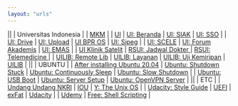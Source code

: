 ```yaml
---
layout: "urls"
---
```


||
| Universitas Indonesia |
| [MKM](https://docs.google.com/spreadsheets/d/1eJETJvlJ2dJdxQ2GMPEV2R3cnbQj44dNqJbBePK9FhM/) |
| [UI](https://ui.ac.id/) | [UI: Beranda](https://beranda.ui.ac.id/) | [UI: SIAK](https://academic.ui.ac.id/) | [UI: SSO](https://sso.ui.ac.id/) |
| [UI: Drive](https://drive.ui.ac.id/)     | [UI: Upload](http://upload.ui.ac.id/)  | [UI BPR OS](https://scele.cs.ui.ac.id/mod/assign/view.php?id=68993) | [UI: Sipeg](https://sipeg.ui.ac.id/) |
| [UI: SCELE](https://scele.cs.ui.ac.id/) | [UI: Forum Akademis](https://scele.cs.ui.ac.id/mod/forum/view.php?id=1) | [UI: EMAS](https://emas.ui.ac.id/my/) |
| [UI Klinik Satelit](https://reservasi.ehealth.co.id/) | [RSUI: Jadwal Dokter ](http://bit.ly/jadwaldokterRSUI) | [RSUI: Telemedicine  ](http://bit.ly/telemedicineRSUI) |
| [UILIB: Remote Lib](https://remote-lib.ui.ac.id/) | [UILIB: Layanan](https://docs.google.com/forms/d/1j-xOIgwzM3p6YebyTeyOAR2jZaWwcsVbGk-pT-3s_0M/viewform?edit_requested=true) | [UILIB: Uji Kemiripan](https://docs.google.com/forms/d/e/1FAIpQLSfKRMyQFzW9eF6N36_Anm32A8eDLF7-c11gKWhDBYo2gRv9Xg/viewform) | [UILIB](lib.ui.ac.id) |
||
| UBUNTU |
| [After installing Ubuntu 20.04](https://youtu.be/MNX7HgcWqHc) | [Ubuntu: Shutdown Stuck](https://askubuntu.com/questions/1029068/ubuntu-18-04-stuck-at-shutdown) | [Ubuntu: Continuously Sleep](https://unix.stackexchange.com/questions/25133/ubuntu-server-continuously-goes-to-sleep/) | [Ubuntu: Slow Shutdown](https://medium.com/@sbyang/slow-shut-down-of-ubuntu-18-04-e5fcc31255e2) |
| [Ubuntu: USB Boot](https://ubuntu.com/tutorials/create-a-usb-stick-on-ubuntu) | [Ubuntu: Server Setup](https://www.digitalocean.com/community/tutorials/initial-server-setup-with-ubuntu-20-04) | [Ubuntu: OpenVPN Server](https://www.digitalocean.com/community/tutorials/how-to-set-up-and-configure-an-openvpn-server-on-ubuntu-20-04) |
||
| ETC |
| [Undang Undang NKRI](https://uu.vlsm.org/) | [IOU](https://iou.edu.gm/) | [Y: The Unix OS](https://www.youtube.com/watch?v=tc4ROCJYbm0) |
| [Udacity: Style Guide](https://udacity.github.io/frontend-nanodegree-styleguide/) | [UEFI](https://www.howtogeek.com/56958/htg-explains-how-uefi-will-replace-the-bios/) | [exFat](https://itsfoss.com/mount-exfat/) | [Udacity](https://www.udacity.com/) |
| [Udemy](https://www.udemy.com/) | [Free: Shell Scripting](https://www.udemy.com/course/linux-shell-scripting-free/) |

